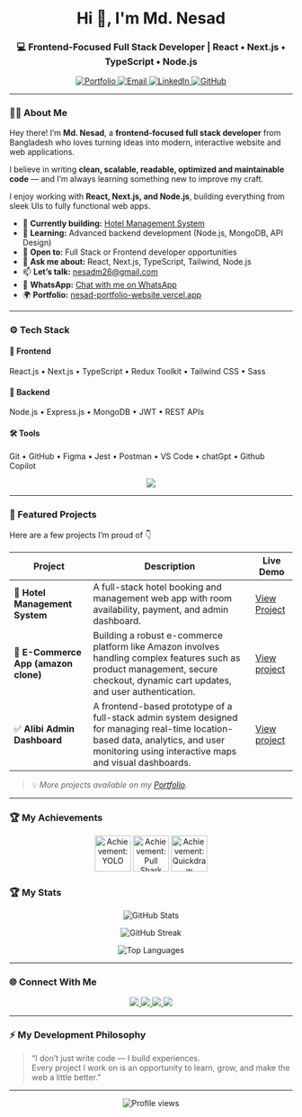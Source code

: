 <h1 align="center">Hi 👋, I'm Md. Nesad</h1>
<h3 align="center">💻 Frontend-Focused Full Stack Developer | React • Next.js • TypeScript • Node.js</h3>

<p align="center">
  <a href="https://nesad-portfolio-website.vercel.app/" target="blank">
    <img src="https://img.shields.io/badge/Portfolio-%230A66C2.svg?&style=for-the-badge&logo=vercel&logoColor=white" alt="Portfolio" />
  </a>
  <a href="mailto:nesadm26@gmail.com">
    <img src="https://img.shields.io/badge/Email-%23EA4335.svg?&style=for-the-badge&logo=gmail&logoColor=white" alt="Email" />
  </a>
  <a href="https://linkedin.com/in/md-nesad-30b5bb286" target="blank">
    <img src="https://img.shields.io/badge/LinkedIn-%230A66C2.svg?&style=for-the-badge&logo=linkedin&logoColor=white" alt="LinkedIn" />
  </a>
  <a href="https://github.com/md-nesad" target="blank">
    <img src="https://img.shields.io/badge/GitHub-%2312100E.svg?&style=for-the-badge&logo=github&logoColor=white" alt="GitHub" />
  </a>
</p>

---

### 👨‍💻 About Me

Hey there! I’m **Md. Nesad**, a **frontend-focused full stack developer** from Bangladesh who loves turning ideas into modern, interactive website and web applications.  

I believe in writing **clean, scalable, readable, optimized and maintainable code** — and I’m always learning something new to improve my craft.

I enjoy working with **React, Next.js, and Node.js**, building everything from sleek UIs to fully functional web apps.

- 🔭 **Currently building:** [Hotel Management System](https://hotel-management-system-ochre.vercel.app/)  
- 🌱 **Learning:** Advanced backend development (Node.js, MongoDB, API Design)  
- 🤝 **Open to:** Full Stack or Frontend developer opportunities  
- 💬 **Ask me about:** React, Next.js, TypeScript, Tailwind, Node.js  
- 📫 **Let’s talk:** [nesadm26@gmail.com](mailto:nesadm26@gmail.com)
- 💬 **WhatsApp:** [Chat with me on WhatsApp](https://wa.me/8801300113023) 
- 🌍 **Portfolio:** [nesad-portfolio-website.vercel.app](https://nesad-portfolio-website.vercel.app/)

---

### ⚙️ Tech Stack

#### 🚀 Frontend
React.js • Next.js • TypeScript • Redux Toolkit • Tailwind CSS • Sass  

#### 🧩 Backend
Node.js • Express.js • MongoDB • JWT • REST APIs  

#### 🛠 Tools
Git • GitHub • Figma • Jest • Postman • VS Code  • chatGpt • Github Copilot 


<p align="center">
  <img src="https://skillicons.dev/icons?i=html,css,tailwind,sass,javascript,react,redux,nextjs,typescript,nodejs,express,mongodb,figma,git,postman" />
</p>

---

### 🌟 Featured Projects

Here are a few projects I’m proud of 👇  

| Project | Description | Live Demo |
|----------|--------------|------------|
| 🏨 **Hotel Management System** | A full-stack hotel booking and management web app with room availability, payment, and admin dashboard. | [View Project](https://hotel-management-system-ochre.vercel.app/) |
| 🛒 **E-Commerce App (amazon clone)** | Building a robust e-commerce platform like Amazon involves handling complex features such as product management, secure checkout, dynamic cart updates, and user authentication. | [View project](https://mini-amazon-kappa.vercel.app/) |
| ✅ **Alibi Admin Dashboard** | A frontend-based prototype of a full-stack admin system designed for managing real-time location-based data, analytics, and user monitoring using interactive maps and visual dashboards. | [View project](https://alibi-admin-dashboard.vercel.app/) |

> 💡 *More projects available on my [Portfolio](https://nesad-portfolio-website.vercel.app/).*

---

### 🏆 My Achievements

<p align="center">
<img src="https://github.githubassets.com/assets/yolo-default-be0bbff04951.png" data-hovercard-type="achievement" data-hovercard-url="/users/Md-Nesad/achievements/yolo/detail?hovercard=1" width="64" alt="Achievement: YOLO" data-view-component="true" class="achievement-badge-sidebar" aria-keyshortcuts="Alt+ArrowUp">
  
  <img src="https://github.githubassets.com/assets/pull-shark-default-498c279a747d.png" data-hovercard-type="achievement" data-hovercard-url="/users/Md-Nesad/achievements/pull-shark/detail?hovercard=1" width="64" alt="Achievement: Pull Shark" data-view-component="true" class="achievement-badge-sidebar" aria-keyshortcuts="Alt+ArrowUp">

<img src="https://github.githubassets.com/assets/quickdraw-default-39c6aec8ff89.png" data-hovercard-type="achievement" data-hovercard-url="/users/Md-Nesad/achievements/quickdraw/detail?hovercard=1" width="64" alt="Achievement: Quickdraw" data-view-component="true" class="achievement-badge-sidebar" aria-keyshortcuts="Alt+ArrowUp">
</p>

### 🏆 My Stats

<p align="center">
  <img src="https://github-readme-stats.vercel.app/api?username=md-nesad&show_icons=true&theme=tokyonight&hide_border=true&count_private=true" alt="GitHub Stats" />
</p>

<p align="center">
  <img src="https://github-readme-streak-stats.herokuapp.com/?user=md-nesad&theme=tokyonight&hide_border=true" alt="GitHub Streak" />
</p>

<p align="center">
  <img src="https://github-readme-stats.vercel.app/api/top-langs/?username=md-nesad&layout=compact&theme=tokyonight&hide_border=true" alt="Top Languages" />
</p>

---

### 🌐 Connect With Me

<p align="center">
  <a href="https://nesad-portfolio-website.vercel.app/" target="_blank">
    <img src="https://img.shields.io/badge/Portfolio-%230A66C2.svg?&style=for-the-badge&logo=vercel&logoColor=white" />
  </a>
  <a href="https://linkedin.com/in/md-nesad-30b5bb286" target="_blank">
    <img src="https://img.shields.io/badge/LinkedIn-%230A66C2.svg?&style=for-the-badge&logo=linkedin&logoColor=white" />
  </a>
  <a href="mailto:nesadm26@gmail.com">
    <img src="https://img.shields.io/badge/Email-%23EA4335.svg?&style=for-the-badge&logo=gmail&logoColor=white" />
  </a>
  <a href="https://github.com/md-nesad" target="_blank">
    <img src="https://img.shields.io/badge/GitHub-%2312100E.svg?&style=for-the-badge&logo=github&logoColor=white" />
  </a>
</p>

---

### ⚡ My Development Philosophy

> “I don’t just write code — I build experiences.  
> Every project I work on is an opportunity to learn, grow, and make the web a little better.”

---

<p align="center">
  <img src="https://komarev.com/ghpvc/?username=md-nesad&label=Profile%20views&color=0e75b6&style=for-the-badge" alt="Profile views" />
</p>
